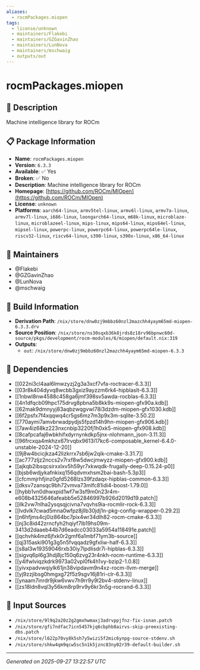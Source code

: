 ```yaml
---
aliases:
  - rocmPackages.miopen
tags:
  - license/unknown
  - maintainers/Flakebi
  - maintainers/GZGavinZhao
  - maintainers/LunNova
  - maintainers/mschwaig
  - outputs/out
---
```


# rocmPackages.miopen

## 📝 Description

Machine intelligence library for ROCm

## 📋 Package Information

- **Name**: `rocmPackages.miopen`
- **Version**: `6.3.3`
- **Available**: ✅ Yes
- **Broken**: ✅ No
- **Description**: Machine intelligence library for ROCm
- **Homepage**: [https://github.com/ROCm/MIOpen](https://github.com/ROCm/MIOpen)
- **License**: `unknown`
- **Platforms**: `aarch64-linux`, `armv5tel-linux`, `armv6l-linux`, `armv7a-linux`, `armv7l-linux`, `i686-linux`, `loongarch64-linux`, `m68k-linux`, `microblaze-linux`, `microblazeel-linux`, `mips-linux`, `mips64-linux`, `mips64el-linux`, `mipsel-linux`, `powerpc-linux`, `powerpc64-linux`, `powerpc64le-linux`, `riscv32-linux`, `riscv64-linux`, `s390-linux`, `s390x-linux`, `x86_64-linux`
## 👥 Maintainers

- @Flakebi
- @GZGavinZhao
- @LunNova
- @mschwaig


## 🔧 Build Information

- **Derivation Path**: `/nix/store/dnw0zj9mbbz60nzl2mazchh4yaym65md-miopen-6.3.3.drv`
- **Source Position**: `/nix/store/ns30sqxb36k8jrds8z18rv96bpnwc60d-source/pkgs/development/rocm-modules/6/miopen/default.nix:319`
- **Outputs**:
  - `out`:  `/nix/store/dnw0zj9mbbz60nzl2mazchh4yaym65md-miopen-6.3.3`

## 🔗 Dependencies

- [[022ni3cl4aal6lmwzyzj2g3a3xcf7vfa-roctracer-6.3.3]]
- [[03r8k404dyvq8wcbb3gxiz9ayzzm6rk4-hipblaslt-6.3.3]]
- [[1nbwl8nw4588c458ga6jmf398sv5awda-rocblas-6.3.3]]
- [[4n1dfqcb09hpc175drvg8pbna5b8kk9s-miopen-gfx90a.kdb]]
- [[62mak9dmnyyj83aqbzwqgvwl78i3dzdm-miopen-gfx1030.kdb]]
- [[6f2psfx7f4xqqwq4cr5gs6mz7m3p9x3m-sqlite-3.50.2]]
- [[770aymi7amvbrwadpydjs5fpzd14h9hn-miopen-gfx906.kdb]]
- [[7aw4iz68kz223nxcnbip3220fj1h0xk5-miopen-gfx908.kdb]]
- [[8cafpcafaj6wbkhifxdyrnynkdkp5jnx-nlohmann_json-3.11.3]]
- [[96frcxqa4mkhzx67lrvqbx9613i17kc6-composable_kernel-6.4.0-unstable-2024-12-20]]
- [[9j8w4bcicjkza42lizkrrx7sb6jw2qik-cmake-3.31.7]]
- [[ac777zljz2nccs2v7rxf8w5dwcjmwyzz-miopen-gfx900.kdb]]
- [[ajkqb2ibsqcsirxxlxv5h59yr7xkwqdk-frugally-deep-0.15.24-p0]]
- [[bjsb6wdjykafnkixq156qdvmxhsm2bai-bash-5.3p3]]
- [[cfcmmjrhfjinz0gfd5268lzs39fzdaqx-hipblas-common-6.3.3]]
- [[dksv7zansqc9bh72vmva73mlfc81idi4-boost-1.79.0]]
- [[hybb1vn0dhwxpid1wf7w3sf9m0n23r4m-e608b4325646afeabb5e52846997b926d2019d19.patch]]
- [[ilk2vw7nlha2ysqsqjcivna7vqvhs9ia-rocmlir-rock-6.3.3]]
- [[lvdvlk7cwad5mna0wfpz8jllb30jdj1n-pkg-config-wrapper-0.29.2]]
- [[n6hfjms4cj0iz864bc7pix4wr34dlh82-rocm-cmake-6.3.3]]
- [[nj3c8id42zrncfyh2hqiyf7lb19hs09m-3413d2daaeb44b7d6eadcc03033a5954a118491e.patch]]
- [[qchvhk4mz6jfxk0r2gmf6a1mbf71ym3b-source]]
- [[qj315aski901g3g5n5fvqqadz9gfxliw-half-6.3.3]]
- [[s8al3w19359046rxb30iy7lpdlisdr7i-hipblas-6.3.3]]
- [[sigvq6pl6g3hdj8jc150q6zvg23r4nkh-rocm-runtime-6.3.3]]
- [[y4lfwlviqzkdrk9973a02vpl0fk4h1vy-bzip2-1.0.8]]
- [[yivxpadvwqiylk61jn38vipdavm9n4xz-rocm-llvm-merge]]
- [[yj9zzjibsg0hmgxg72f5z9sgv16j81ri-clr-6.3.3]]
- [[ynaam7inrdr9jkw6vwv7h9rr9y9l2bv4-stdenv-linux]]
- [[zs18ldn8vql3y56km8rp9rv9y6kr3n5g-rocrand-6.3.3]]

## 📁 Input Sources

- `/nix/store/9l9q2a20z2g2gmxhwmaxj3adrvppjfnz-fix-isnan.patch`
- `/nix/store/gfi7ndfac7icn5457kjq6cbphb8airvs-skip-preexisting-dbs.patch`
- `/nix/store/l622p70vy8k5sh7y5wizi5f2mic6ynpg-source-stdenv.sh`
- `/nix/store/shkw4qm9qcw5sc5n1k5jznc83ny02r39-default-builder.sh`

---
*Generated on 2025-09-27 13:22:57 UTC*
